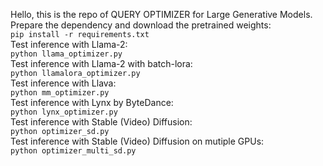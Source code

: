Hello, this is the repo of QUERY OPTIMIZER for Large Generative Models.  
Prepare the dependency and download the pretrained weights:     
`pip install -r requirements.txt`  
Test inference with Llama-2:    
`python llama_optimizer.py`   
Test inference with Llama-2 with batch-lora:    
`python llamalora_optimizer.py`   
Test inference with Llava:    
`python mm_optimizer.py`  
Test inference with Lynx by ByteDance:    
`python lynx_optimizer.py`    
Test inference with Stable (Video) Diffusion:    
`python optimizer_sd.py`   
Test inference with Stable (Video) Diffusion on mutiple GPUs:    
`python optimizer_multi_sd.py`   